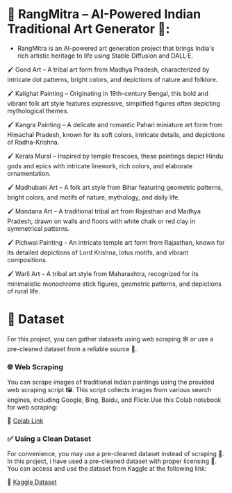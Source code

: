 # 🌸 RangMitra – AI-Powered Indian Traditional Art Generator 🎨:  
- RangMitra is an AI-powered art generation project that brings India's rich artistic heritage to life using Stable Diffusion and DALL·E.

🖌 Gond Art – A tribal art form from Madhya Pradesh, characterized by intricate dot patterns, bright colors, and depictions of nature and folklore.

🖌 Kalighat Painting – Originating in 19th-century Bengal, this bold and vibrant folk art style features expressive, simplified figures often depicting mythological themes.

🖌 Kangra Painting – A delicate and romantic Pahari miniature art form from Himachal Pradesh, known for its soft colors, intricate details, and depictions of Radha-Krishna.

🖌 Kerala Mural – Inspired by temple frescoes, these paintings depict Hindu gods and epics with intricate linework, rich colors, and elaborate ornamentation.

🖌 Madhubani Art – A folk art style from Bihar featuring geometric patterns, bright colors, and motifs of nature, mythology, and daily life.

🖌 Mandana Art – A traditional tribal art from Rajasthan and Madhya Pradesh, drawn on walls and floors with white chalk or red clay in symmetrical patterns.

🖌 Pichwai Painting – An intricate temple art form from Rajasthan, known for its detailed depictions of Lord Krishna, lotus motifs, and vibrant compositions.

🖌 Warli Art – A tribal art style from Maharashtra, recognized for its minimalistic monochrome stick figures, geometric patterns, and depictions of rural life.


# 📂 Dataset

For this project, you can gather datasets using web scraping 🕸️ or use a pre-cleaned dataset from a reliable source 📜.

### 🌐 Web Scraping

You can scrape images of traditional Indian paintings using the provided web scraping script 🖼️. This script collects images from various search engines, including Google, Bing, Baidu, and Flickr.Use this Colab notebook for web scraping: 

🔗 [Colab Link](https://colab.research.google.com/drive/1psNPQo0IsFfvyMj8LQSodzFL7TDSOfsh?usp=sharing)

### ✅ Using a Clean Dataset

For convenience, you may use a pre-cleaned dataset instead of scraping 🧹. In this project, i have used a pre-cleaned dataset with proper licensing 📄. You can access and use the dataset from Kaggle at the following link:

🔗 [Kaggle Dataset](https://www.kaggle.com/datasets/ajg117/indian-paintings-dataset)



